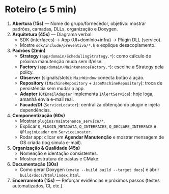 # Roteiro (≤ 5 min)

1. **Abertura (15s)** — Nome do grupo/fornecedor, objetivo: mostrar padrões, camadas, DLLs, organização e Doxygen.
2. **Arquitetura (45s)** — Diagrama verbal:
   - SDK (interfaces) → App (UI+domínio+infra) → Plugin DLL (serviço).
   - Mostre `sdk/include/preventiva/*.h` e explique desacoplamento.
3. **Padrões (2min)**
   - **Strategy** (`app/domain/SchedulingStrategy.*`): como cálculo de próxima manutenção muda sem if/else.
   - **Factory** (`app/domain/MaintenanceFactory.*`): escolhe a Strategy pela policy.
   - **Observer** (signals/slots): `MainWindow` conecta botão à ação.
   - **Repository** (`IMachineRepository` + `JsonMachineRepository`): troca de persistência sem mudar o app.
   - **Adapter** (`QtEmailAdapter` implementa `IAlertService`): hoje loga, amanhã envia e-mail real.
   - **Facade/DI** (`ServiceLocator`): centraliza obtenção do plugin e injeta dependências.
4. **Componentização (60s)**
   - Mostrar `plugins/maintenance_service/*`.
   - Explicar `Q_PLUGIN_METADATA`, `Q_INTERFACES`, `Q_DECLARE_INTERFACE` e `QPluginLoader` em `ServiceLocator`.
   - Rodar app: clicar em **Agendar Manutenção** e mostrar mensagem de OS criada (log simula e-mail).
5. **Organização & Qualidade (45s)**
   - Nomeação e identação consistentes.
   - Mostrar estrutura de pastas e CMake.
6. **Documentação (30s)**
   - Como gerar Doxygen (`cmake --build build --target docs`) e abrir `build/docs/html/index.html`.
7. **Encerramento (15s)** — Reforçar evidências e próximos passos (testes automatizados, CI, etc.).
